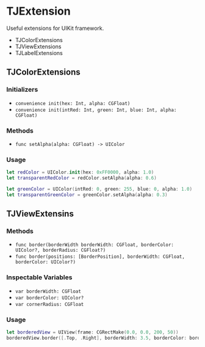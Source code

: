 # TJExtension

Useful extensions for UIKit framework.

- TJColorExtensions
- TJViewExtensions
- TJLabelExtensions

## TJColorExtensions

### Initializers

- `convenience init(hex: Int, alpha: CGFloat)`
- `convenience init(intRed: Int, green: Int, blue: Int, alpha: CGFloat)`

### Methods

- `func setAlpha(alpha: CGFloat) -> UIColor`

### Usage

```swift
let redColor = UIColor.init(hex: 0xFF0000, alpha: 1.0)
let transparentRedColor = redColor.setAlpha(alpha: 0.6)

let greenColor = UIColor(intRed: 0, green: 255, blue: 0, alpha: 1.0)
let transparentGreenColor = greenColor.setAlpha(alpha: 0.3)
```

## TJViewExtensins

### Methods

- `func border(borderWidth borderWidth: CGFloat, borderColor: UIColor?, borderRadius: CGFloat?)`
- `func border(positions: [BorderPosition], borderWidth: CGFloat, borderColor: UIColor?)`

### Inspectable Variables

- `var borderWidth: CGFloat`
- `var borderColor: UIColor?`
- `var cornerRadius: CGFloat`

### Usage

```swift
let borderedView = UIView(frame: CGRectMake(0.0, 0.0, 200, 50))
borderedView.border([.Top, .Right], borderWidth: 3.5, borderColor: borderColor)
```
